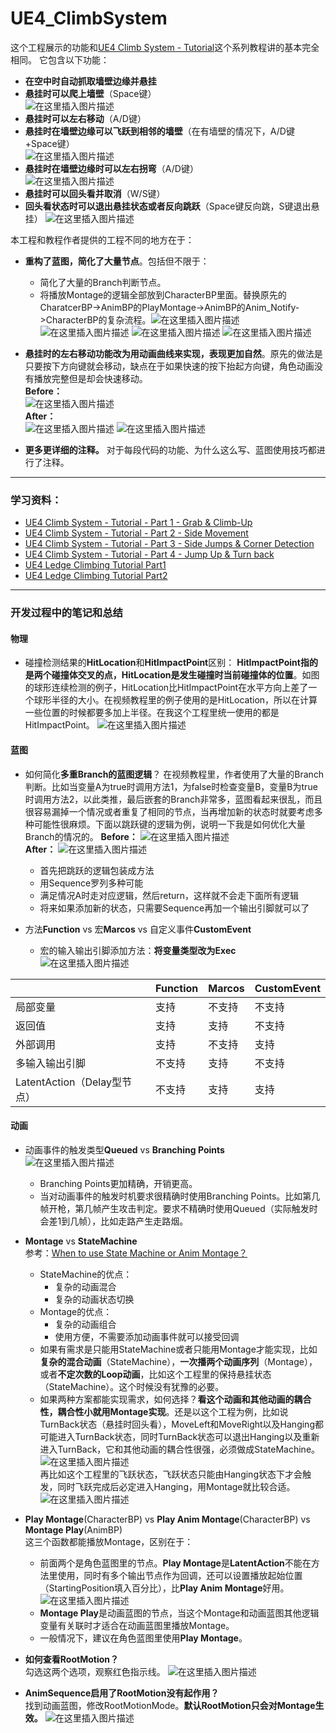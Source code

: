 # UE4_ClimbSystem
这个工程展示的功能和[UE4 Climb System - Tutorial](https://www.youtube.com/watch?v=BKiSTM-G9pQ)这个系列教程讲的基本完全相同。
它包含以下功能：
- **在空中时自动抓取墙壁边缘并悬挂**
- **悬挂时可以爬上墙壁**（Space键）  
![在这里插入图片描述](https://img-blog.csdnimg.cn/9bfd64ea2b4d4fc88b153d62a2038946.gif#pic_center)
- **悬挂时可以左右移动**（A/D键）  
- **悬挂时在墙壁边缘可以飞跃到相邻的墙壁**（在有墙壁的情况下，A/D键+Space键）  
![在这里插入图片描述](https://img-blog.csdnimg.cn/d36a452ff0e34ab487fe8df76066c69f.gif#pic_center)
- **悬挂时在墙壁边缘时可以左右拐弯**（A/D键）  
![在这里插入图片描述](https://img-blog.csdnimg.cn/c4884a1a58b54474a90fdbab3a804bc9.gif#pic_center)
- **悬挂时可以回头看并取消**（W/S键）  
- **回头看状态时可以退出悬挂状态或者反向跳跃**（Space键反向跳，S键退出悬挂）
![在这里插入图片描述](https://img-blog.csdnimg.cn/fe56c3b20a4c439ab4677e9c3296d90e.gif#pic_center)

本工程和教程作者提供的工程不同的地方在于：
- **重构了蓝图，简化了大量节点**。包括但不限于：
	- 简化了大量的Branch判断节点。
	- 将播放Montage的逻辑全部放到CharacterBP里面。替换原先的CharatcerBP->AnimBP的PlayMontage->AnimBP的Anim_Notify->CharacterBP的复杂流程。![在这里插入图片描述](https://img-blog.csdnimg.cn/aa8c79d98a56443aaa3dcfc205197b77.png?x-oss-process=image/watermark,type_ZHJvaWRzYW5zZmFsbGJhY2s,shadow_50,text_Q1NETiBA5rC05puc5pel6bih,size_20,color_FFFFFF,t_70,g_se,x_16#pic_center)![在这里插入图片描述](https://img-blog.csdnimg.cn/c75872cb14d64339ade575e4cc646296.png?x-oss-process=image/watermark,type_ZHJvaWRzYW5zZmFsbGJhY2s,shadow_50,text_Q1NETiBA5rC05puc5pel6bih,size_20,color_FFFFFF,t_70,g_se,x_16#pic_center)
![在这里插入图片描述](https://img-blog.csdnimg.cn/50eb0b7ce4f4410c862aeab039848603.png?x-oss-process=image/watermark,type_ZHJvaWRzYW5zZmFsbGJhY2s,shadow_50,text_Q1NETiBA5rC05puc5pel6bih,size_20,color_FFFFFF,t_70,g_se,x_16#pic_center)
![在这里插入图片描述](https://img-blog.csdnimg.cn/b5e9793816564111bbc6c73dbc00f095.png?x-oss-process=image/watermark,type_ZHJvaWRzYW5zZmFsbGJhY2s,shadow_50,text_Q1NETiBA5rC05puc5pel6bih,size_20,color_FFFFFF,t_70,g_se,x_16#pic_center)
- **悬挂时的左右移动功能改为用动画曲线来实现，表现更加自然**。原先的做法是只要按下方向键就会移动，缺点在于如果快速的按下抬起方向键，角色动画没有播放完整但是却会快速移动。  
**Before：**  
![在这里插入图片描述](https://img-blog.csdnimg.cn/865a046147844f4885ab4eaeca9a0261.gif#pic_center)  
**After：**  
![在这里插入图片描述](https://img-blog.csdnimg.cn/635964838e0043c6a58222fbf8130d11.gif#pic_center)
![在这里插入图片描述](https://img-blog.csdnimg.cn/c8c8b362cdf9446e8e9365966cbcd042.png?x-oss-process=image/watermark,type_ZHJvaWRzYW5zZmFsbGJhY2s,shadow_50,text_Q1NETiBA5rC05puc5pel6bih,size_20,color_FFFFFF,t_70,g_se,x_16#pic_center)

- **更多更详细的注释。** 对于每段代码的功能、为什么这么写、蓝图使用技巧都进行了注释。
	
 ***
### 学习资料：
- [UE4 Climb System - Tutorial - Part 1 - Grab & Climb-Up](https://www.youtube.com/watch?v=BKiSTM-G9pQ)
- [UE4 Climb System - Tutorial - Part 2 - Side Movement](https://www.youtube.com/watch?v=ClplpwPGrt4)
- [UE4 Climb System - Tutorial - Part 3 - Side Jumps & Corner Detection](https://www.youtube.com/watch?v=g_vj61gbUIg&t=1s)
- [UE4 Climb System - Tutorial - Part 4 - Jump Up & Turn back](https://www.youtube.com/watch?v=AihuFDuvCw0)
- [UE4 Ledge Climbing Tutorial Part1](https://www.youtube.com/watch?v=4yjcwZLQqlE&t=42s)
- [UE4 Ledge Climbing Tutorial Part2](https://www.youtube.com/watch?v=H2xqW7lKkyw&t=891s)
***
### 开发过程中的笔记和总结
#### 物理
- 碰撞检测结果的**HitLocation**和**HitImpactPoint**区别：
**HitImpactPoint指的是两个碰撞体交叉的点，HitLocation是发生碰撞时当前碰撞体的位置**。如图的球形连续检测的例子，HitLocation比HitImpactPoint在水平方向上差了一个球形半径的大小。在视频教程里的例子使用的是HitLocation，所以在计算一些位置的时候都要多加上半径。在我这个工程里统一使用的都是HitImpactPoint。
![在这里插入图片描述](https://img-blog.csdnimg.cn/49cea051b6a44d45a9a1a670c9dbce1b.png?x-oss-process=image/watermark,type_ZHJvaWRzYW5zZmFsbGJhY2s,shadow_50,text_Q1NETiBA5rC05puc5pel6bih,size_20,color_FFFFFF,t_70,g_se,x_16#pic_center)
#### 蓝图
- 如何简化**多重Branch的蓝图逻辑**？
在视频教程里，作者使用了大量的Branch判断。比如当变量A为true时调用方法1，为false时检查变量B，变量B为true时调用方法2，以此类推，最后嵌套的Branch非常多，蓝图看起来很乱，而且很容易漏掉一个情况或者重复了相同的节点，当再增加新的状态时就要考虑多种可能性很麻烦。下面以跳跃键的逻辑为例，说明一下我是如何优化大量Branch的情况的。
**Before：**
![在这里插入图片描述](https://img-blog.csdnimg.cn/148066ced83b4959a7c3283c2ea74072.png?x-oss-process=image/watermark,type_ZHJvaWRzYW5zZmFsbGJhY2s,shadow_50,text_Q1NETiBA5rC05puc5pel6bih,size_20,color_FFFFFF,t_70,g_se,x_16#pic_center)  
**After：**
![在这里插入图片描述](https://img-blog.csdnimg.cn/2549ec48aeb54cf48fe733827f9f5832.png?x-oss-process=image/watermark,type_ZHJvaWRzYW5zZmFsbGJhY2s,shadow_50,text_Q1NETiBA5rC05puc5pel6bih,size_20,color_FFFFFF,t_70,g_se,x_16#pic_center)
	- 首先把跳跃的逻辑包装成方法
	- 用Sequence罗列多种可能
	- 满足情况A时走对应逻辑，然后return，这样就不会走下面所有逻辑
	- 将来如果添加新的状态，只需要Sequence再加一个输出引脚就可以了 

- 方法**Function** vs 宏**Marcos** vs 自定义事件**CustomEvent**
	- 宏的输入输出引脚添加方法：**将变量类型改为Exec**
	![在这里插入图片描述](https://img-blog.csdnimg.cn/962ebcaaaf084ba5b1075c1f4ff15095.png?x-oss-process=image/watermark,type_ZHJvaWRzYW5zZmFsbGJhY2s,shadow_50,text_Q1NETiBA5rC05puc5pel6bih,size_20,color_FFFFFF,t_70,g_se,x_16#pic_center)
	
|    | Function  | Marcos   | CustomEvent  |
|  ----  | ----  | ---- | ---- |
|    局部变量| 支持  | 不支持   | 不支持  |
|    返回值| 支持  | 支持   | 不支持  |
|    外部调用| 支持 | 不支持   | 支持  |
|   多输入输出引脚| 不支持  | 支持   | 不支持  |
|   LatentAction（Delay型节点）| 不支持  | 支持   | 支持  |
#### 动画
- 动画事件的触发类型**Queued** vs **Branching Points**  
![在这里插入图片描述](https://img-blog.csdnimg.cn/dff9d66de67a49c3a7e2453d98605be1.png?x-oss-process=image/watermark,type_ZHJvaWRzYW5zZmFsbGJhY2s,shadow_50,text_Q1NETiBA5rC05puc5pel6bih,size_17,color_FFFFFF,t_70,g_se,x_16#pic_center)

	- Branching Points更加精确，开销更高。
	- 当对动画事件的触发时机要求很精确时使用Branching Points。比如第几帧开枪，第几帧产生攻击判定。要求不精确时使用Queued（实际触发时会差1到几帧），比如走路产生走路烟。 
- **Montage** vs **StateMachine**  
参考：[When to use State Machine or Anim Montage？](https://forums.unrealengine.com/t/when-to-use-state-machine-or-anim-montage/138686/2)
	- StateMachine的优点：
		- 复杂的动画混合
		- 复杂的动画状态切换
	- Montage的优点：
		- 复杂的动画组合
		- 使用方便，不需要添加动画事件就可以接受回调
	- 如果有需求是只能用StateMachine或者只能用Montage才能实现，比如**复杂的混合动画**（StateMachine），**一次播两个动画序列**（Montage），或者**不定次数的Loop动画**，比如这个工程里的保持悬挂状态（StateMachine）。这个时候没有犹豫的必要。
	- 如果两种方案都能实现需求，如何选择？**看这个动画和其他动画的耦合性，耦合性小就用Montage实现**。还是以这个工程为例，比如说TurnBack状态（悬挂时回头看），MoveLeft和MoveRight以及Hanging都可能进入TurnBack状态，同时TurnBack状态可以退出Hanging以及重新进入TurnBack，它和其他动画的耦合性很强，必须做成StateMachine。  
	![在这里插入图片描述](https://img-blog.csdnimg.cn/fbcca96f8b08499eaa906580dfd0b7be.png?x-oss-process=image/watermark,type_ZHJvaWRzYW5zZmFsbGJhY2s,shadow_50,text_Q1NETiBA5rC05puc5pel6bih,size_20,color_FFFFFF,t_70,g_se,x_16#pic_center)  
再比如这个工程里的飞跃状态，飞跃状态只能由Hanging状态下才会触发，同时飞跃完成后必定进入Hanging，用Montage就比较合适。  
![在这里插入图片描述](https://img-blog.csdnimg.cn/d36a452ff0e34ab487fe8df76066c69f.gif#pic_center)
- **Play Montage**(CharacterBP) vs **Play Anim Montage**(CharacterBP) vs **Montage Play**(AnimBP)  
这三个函数都能播放Montage，区别在于：
	- 前面两个是角色蓝图里的节点。**Play Montage**是**LatentAction**不能在方法里使用，同时有多个输出节点作为回调，还可以设置播放起始位置（StartingPosition填入百分比），比**Play Anim Montage**好用。
![在这里插入图片描述](https://img-blog.csdnimg.cn/63c9466615b1483fa7a792aa42db06d8.png?x-oss-process=image/watermark,type_ZHJvaWRzYW5zZmFsbGJhY2s,shadow_50,text_Q1NETiBA5rC05puc5pel6bih,size_20,color_FFFFFF,t_70,g_se,x_16#pic_center)
	- **Montage Play**是动画蓝图的节点，当这个Montage和动画蓝图其他逻辑变量有关联时才适合在动画蓝图里播放Montage。
	- 一般情况下，建议在角色蓝图里使用**Play Montage**。
- **如何查看RootMotion？**  
勾选这两个选项，观察红色指示线。
![在这里插入图片描述](https://img-blog.csdnimg.cn/462561d947a649a5a5cc950a3280fcde.png?x-oss-process=image/watermark,type_ZHJvaWRzYW5zZmFsbGJhY2s,shadow_50,text_Q1NETiBA5rC05puc5pel6bih,size_20,color_FFFFFF,t_70,g_se,x_16#pic_center) 
- **AnimSequence启用了RootMotion没有起作用？**  
找到动画蓝图，修改RootMotionMode。**默认RootMotion只会对Montage生效。**
![在这里插入图片描述](https://img-blog.csdnimg.cn/3457a50758d0412395bfbd195aa74aae.png?x-oss-process=image/watermark,type_ZHJvaWRzYW5zZmFsbGJhY2s,shadow_50,text_Q1NETiBA5rC05puc5pel6bih,size_15,color_FFFFFF,t_70,g_se,x_16#pic_center)

